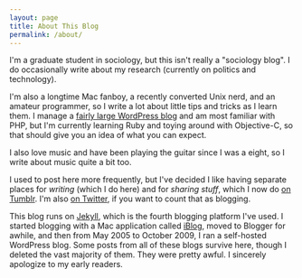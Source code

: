 ```yaml
---
layout: page
title: About This Blog
permalink: /about/
---
```

I'm a graduate student in sociology, but this isn't really a "sociology blog". I do occasionally write about my research (currently on politics and technology). 

I'm also a longtime Mac fanboy, a recently converted Unix nerd, and an amateur programmer, so I write a lot about little tips and tricks as I learn them. I manage a [fairly large WordPress blog][cxt] and am most familiar with PHP, but I'm currently learning Ruby and toying around with Objective-C, so that should give you an idea of what you can expect.

I also love music and have been playing the guitar since I was a eight, so I write about music quite a bit too.

I used to post here more frequently, but I've decided I like having separate places for *writing* (which I do here) and for *sharing stuff*, which I now do [on Tumblr][tumblr]. I'm also [on Twitter][twitter], if you want to count that as blogging.

This blog runs on [Jekyll][], which is the fourth blogging platform I've used. I started blogging with a Mac application called [iBlog][], moved to Blogger for awhile, and then from May 2005 to October 2009, I ran a self-hosted WordPress blog. Some posts from all of these blogs survive here, though I deleted the vast majority of them. They were pretty awful. I sincerely apologize to my early readers.

[cxt]: http://contexts.org "Contexts.org"
[iBlog]: http://www.lifli.com/iBlog/index.html "iBlog"
[Jekyll]: http://jekyllrb.com/ "Jekyll"
[tumblr]: http://smajda.tumblr.com
[twitter]: http://twitter.com/smajda
